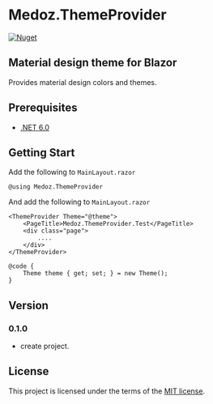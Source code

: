 # Medoz.ThemeProvider
[![Nuget](https://img.shields.io/nuget/v/Medoz.ThemeProvider)](https://www.nuget.org/packages/Medoz.ThemeProvider/)

## Material design theme for Blazor
Provides material design colors and themes.

## Prerequisites
- [.NET 6.0](https://dotnet.microsoft.com/download/dotnet/6.0)

## Getting Start

Add the following to `MainLayout.razor`
```razor
@using Medoz.ThemeProvider
```

And add the following to `MainLayout.razor`
```razor
<ThemeProvider Theme="@theme">
    <PageTitle>Medoz.ThemeProvider.Test</PageTitle>
    <div class="page">
        ....
    </div>
</ThemeProvider>

@code {
    Theme theme { get; set; } = new Theme();
}
```

## Version
### 0.1.0
- create project.

## License
This project is licensed under the terms of the [MIT license](LICENSE).